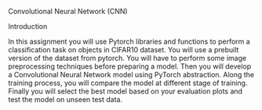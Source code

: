 Convolutional Neural Network (CNN)


Introduction

In this assignment you will use Pytorch libraries and functions to perform a classification task on objects in CIFAR10 dataset. You will use a prebuilt version of the dataset from pytorch. You will have to perform some image preprocessing techniques before preparing a model. Then you will develop a Convolutional Neural Network model using PyTorch abstraction. Along the training process, you will compare the model at different stage of training. Finally you will select the best model based on your evaluation plots and test the model on unseen test data. 
